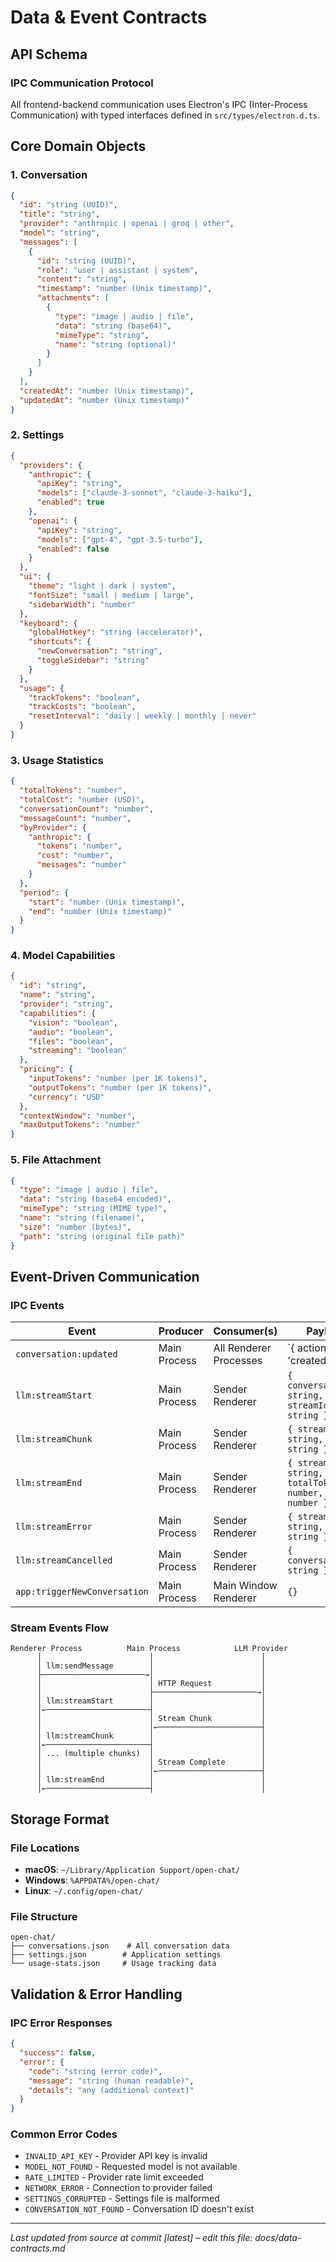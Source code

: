 # Data & Event Contracts

## API Schema

### IPC Communication Protocol
All frontend-backend communication uses Electron's IPC (Inter-Process Communication) with typed interfaces defined in `src/types/electron.d.ts`.

## Core Domain Objects

### 1. Conversation
```json
{
  "id": "string (UUID)",
  "title": "string",
  "provider": "anthropic | openai | groq | other",
  "model": "string",
  "messages": [
    {
      "id": "string (UUID)",
      "role": "user | assistant | system",
      "content": "string",
      "timestamp": "number (Unix timestamp)",
      "attachments": [
        {
          "type": "image | audio | file",
          "data": "string (base64)",
          "mimeType": "string",
          "name": "string (optional)"
        }
      ]
    }
  ],
  "createdAt": "number (Unix timestamp)",
  "updatedAt": "number (Unix timestamp)"
}
```

### 2. Settings
```json
{
  "providers": {
    "anthropic": {
      "apiKey": "string",
      "models": ["claude-3-sonnet", "claude-3-haiku"],
      "enabled": true
    },
    "openai": {
      "apiKey": "string", 
      "models": ["gpt-4", "gpt-3.5-turbo"],
      "enabled": false
    }
  },
  "ui": {
    "theme": "light | dark | system",
    "fontSize": "small | medium | large",
    "sidebarWidth": "number"
  },
  "keyboard": {
    "globalHotkey": "string (accelerator)",
    "shortcuts": {
      "newConversation": "string",
      "toggleSidebar": "string"
    }
  },
  "usage": {
    "trackTokens": "boolean",
    "trackCosts": "boolean",
    "resetInterval": "daily | weekly | monthly | never"
  }
}
```

### 3. Usage Statistics
```json
{
  "totalTokens": "number",
  "totalCost": "number (USD)",
  "conversationCount": "number",
  "messageCount": "number",
  "byProvider": {
    "anthropic": {
      "tokens": "number",
      "cost": "number",
      "messages": "number"
    }
  },
  "period": {
    "start": "number (Unix timestamp)",
    "end": "number (Unix timestamp)"
  }
}
```

### 4. Model Capabilities
```json
{
  "id": "string",
  "name": "string", 
  "provider": "string",
  "capabilities": {
    "vision": "boolean",
    "audio": "boolean", 
    "files": "boolean",
    "streaming": "boolean"
  },
  "pricing": {
    "inputTokens": "number (per 1K tokens)",
    "outputTokens": "number (per 1K tokens)",
    "currency": "USD"
  },
  "contextWindow": "number",
  "maxOutputTokens": "number"
}
```

### 5. File Attachment
```json
{
  "type": "image | audio | file",
  "data": "string (base64 encoded)",
  "mimeType": "string (MIME type)",
  "name": "string (filename)",
  "size": "number (bytes)",
  "path": "string (original file path)"
}
```

## Event-Driven Communication

### IPC Events

| Event | Producer | Consumer(s) | Payload |
|-------|----------|-------------|---------|
| `conversation:updated` | Main Process | All Renderer Processes | `{ action: 'created'|'deleted'|'renamed'|'message_added', conversationId: string }` |
| `llm:streamStart` | Main Process | Sender Renderer | `{ conversationId: string, streamId: string }` |
| `llm:streamChunk` | Main Process | Sender Renderer | `{ streamId: string, chunk: string }` |
| `llm:streamEnd` | Main Process | Sender Renderer | `{ streamId: string, totalTokens: number, cost: number }` |
| `llm:streamError` | Main Process | Sender Renderer | `{ streamId: string, error: string }` |
| `llm:streamCancelled` | Main Process | Sender Renderer | `{ conversationId: string }` |
| `app:triggerNewConversation` | Main Process | Main Window Renderer | `{}` |

### Stream Events Flow
```
Renderer Process          Main Process            LLM Provider
      │                        │                        │
      │ llm:sendMessage        │                        │
      ├───────────────────────→│                        │
      │                        │ HTTP Request           │
      │                        ├───────────────────────→│
      │ llm:streamStart        │                        │
      │←───────────────────────┤                        │
      │                        │ Stream Chunk           │
      │                        │←───────────────────────┤
      │ llm:streamChunk        │                        │
      │←───────────────────────┤                        │
      │ ... (multiple chunks)  │                        │
      │                        │ Stream Complete        │
      │                        │←───────────────────────┤
      │ llm:streamEnd          │                        │
      │←───────────────────────┤                        │
```

## Storage Format

### File Locations
- **macOS**: `~/Library/Application Support/open-chat/`
- **Windows**: `%APPDATA%/open-chat/`
- **Linux**: `~/.config/open-chat/`

### File Structure
```
open-chat/
├── conversations.json    # All conversation data
├── settings.json        # Application settings
└── usage-stats.json     # Usage tracking data
```

## Validation & Error Handling

### IPC Error Responses
```json
{
  "success": false,
  "error": {
    "code": "string (error code)",
    "message": "string (human readable)",
    "details": "any (additional context)"
  }
}
```

### Common Error Codes
- `INVALID_API_KEY` - Provider API key is invalid
- `MODEL_NOT_FOUND` - Requested model is not available
- `RATE_LIMITED` - Provider rate limit exceeded
- `NETWORK_ERROR` - Connection to provider failed
- `SETTINGS_CORRUPTED` - Settings file is malformed
- `CONVERSATION_NOT_FOUND` - Conversation ID doesn't exist

---
*Last updated from source at commit [latest] – edit this file: docs/data-contracts.md*
